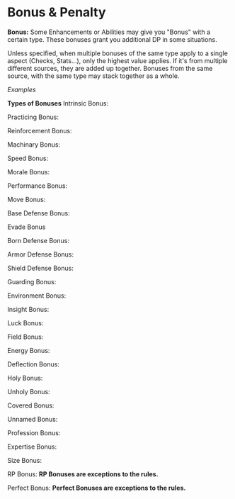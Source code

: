 # Bonus & Penalty

**Bonus:**
Some Enhancements or Abilities may give you "Bonus" with a certain type. These bonuses grant you additional DP in some situations.

Unless specified, when multiple bonuses of the same type apply to a single aspect (Checks, Stats...), only the highest value applies. If it's from multiple different sources, they are added up together. 
Bonuses from the same source, with the same type may stack together as a whole.

*Examples*






**Types of Bonuses**
Intrinsic Bonus:

Practicing Bonus:

Reinforcement Bonus:

Machinary Bonus:

Speed Bonus:

Morale Bonus:

Performance Bonus:

Move Bonus:

Base Defense Bonus:

Evade Bonus

Born Defense Bonus:

Armor Defense Bonus:

Shield Defense Bonus:

Guarding Bonus:

Environment Bonus:

Insight Bonus:

Luck Bonus:

Field Bonus:

Energy Bonus:

Deflection Bonus:

Holy Bonus:

Unholy Bonus:

Covered Bonus:

Unnamed Bonus:

Profession Bonus:

Expertise Bonus:

Size Bonus:

RP Bonus:
**RP Bonuses are exceptions to the rules.**

Perfect Bonus:
**Perfect Bonuses are exceptions to the rules.**